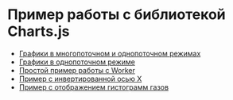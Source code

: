 Пример работы с библиотекой Charts.js
===

- [Графики в многопоточном и однопоточном режимах](https://phpusr-archive.github.io/chart.js-examples/examples/bngf_charts_worker)
- [Графики в однопоточном режиме](https://phpusr-archive.github.io/chart.js-examples/examples/bngf_charts)
- [Простой пример работы с Worker](https://phpusr-archive.github.io/chart.js-examples/examples/simple_worker)
- [Пример с инвертированной осью X](https://phpusr-archive.github.io/chart.js-examples/examples/reversed_scale)
- [Пример с отображением гистограмм газов](https://phpusr-archive.github.io/chart.js-examples/examples/chromatograph_chart)
